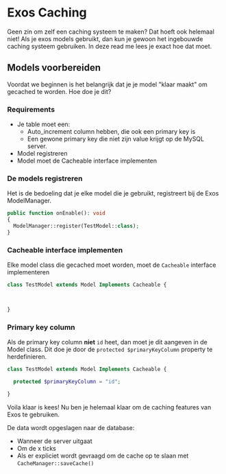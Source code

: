 # Exos Caching
Geen zin om zelf een caching systeem te maken? Dat hoeft ook helemaal niet! Als je exos models gebruikt, dan kun je gewoon het ingebouwde caching systeem gebruiken. In deze read me lees je exact hoe dat moet.

## Models voorbereiden
Voordat we beginnen is het belangrijk dat je je model "klaar maakt" om gecached te worden. Hoe doe je dit?

### Requirements
* Je table moet een:
  * Auto_increment column hebben, die ook een primary key is
  * Een gewone primary key die niet zijn value krijgt op de MySQL server.
* Model registreren
* Model moet de Cacheable interface implementen

### De models registreren
Het is de bedoeling dat je elke model die je gebruikt, registreert bij de Exos ModelManager.
```php
public function onEnable(): void
{
  ModelManager::register(TestModel::class);
}
```

### Cacheable interface implementen
Elke model class die gecached moet worden, moet de `Cacheable` interface implementeren
```php
class TestModel extends Model Implements Cacheable {

  

}
```

### Primary key column
Als de primary key column **niet** `id` heet, dan moet je dit aangeven in de Model class. Dit doe je door de `protected $primaryKeyColumn` property te herdefinieren. 
```php
class TestModel extends Model Implements Cacheable {

  protected $primaryKeyColumn = "id";

}
```


Voila klaar is kees! Nu ben je helemaal klaar om de caching features van Exos te gebruiken.

De data wordt opgeslagen naar de database:
* Wanneer de server uitgaat
* Om de x ticks
* Als er expliciet wordt gevraagd om de cache op te slaan met `CacheManager::saveCache()`
